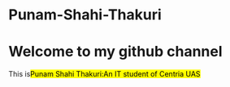 # Punam-Shahi-Thakuri
<!DOCTYPE html
<html>
<body>
<h1 style="colour:violet;">Welcome to my github channel</h1>
<p1 style="colour:light blue;">This is<mark>Punam Shahi Thakuri:An IT student of Centria UAS</mark></p>

</body>
</html>

